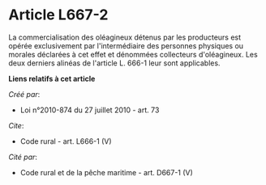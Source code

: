 # Article L667-2

La commercialisation des oléagineux détenus par les producteurs est opérée exclusivement par l'intermédiaire des personnes
physiques ou morales déclarées à cet effet et dénommées collecteurs d'oléagineux. Les deux derniers alinéas de l'article L.
666-1 leur sont applicables.

**Liens relatifs à cet article**

_Créé par_:

  - Loi n°2010-874 du 27 juillet 2010 - art. 73

_Cite_:

  - Code rural - art. L666-1 (V)

_Cité par_:

  - Code rural et de la pêche maritime - art. D667-1 (V)
